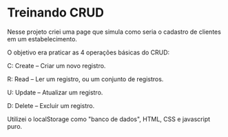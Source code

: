 
# Treinando CRUD

Nesse projeto criei uma page que simula como seria o cadastro de clientes em um estabelecimento. 

O objetivo era praticar as 4 operações básicas do CRUD: 

C: Create – Criar um novo registro.

R: Read – Ler um registro, ou um conjunto de registros.

U: Update – Atualizar um registro.

D: Delete – Excluir um registro.

Utilizei o localStorage como "banco de dados", HTML, CSS e javascript puro.


 





